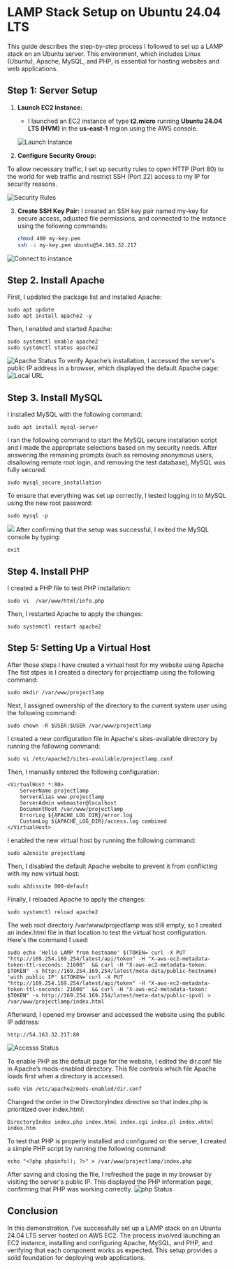 # LAMP Stack Setup on Ubuntu 24.04 LTS

This guide describes the step-by-step process I followed to set up a LAMP stack on an Ubuntu server. This environment, which includes Linux (Ubuntu), Apache, MySQL, and PHP, is essential for hosting websites and web applications.

## Step 1: Server Setup

1. **Launch EC2 Instance:**
   - I launched an EC2 instance of type **t2.micro** running **Ubuntu 24.04 LTS (HVM)** in the **us-east-1** region using the AWS console.

   ![Launch Instance](./images/ec2_instance.png)

2. **Configure Security Group:**
 
To allow necessary traffic, I set up security rules to open HTTP (Port 80) to the world for web traffic and restrict SSH (Port 22) access to my IP for security reasons.

   ![Security Rules](./images/security-rule.png)

3. **Create SSH Key Pair:**
   I created an SSH key pair named my-key for secure access, adjusted file permissions, and connected to the instance using the following commands:
     ```bash
     chmod 400 my-key.pem
     ssh -i my-key.pem ubuntu@54.163.32.217 
     ```
 ![Connect to instance](./images/connect-to-instance.png)
  


##  Step 2. Install Apache 
First, I updated the package list and installed Apache:
```
sudo apt update
sudo apt install apache2 -y
```
Then, I enabled and started Apache:
```
sudo systemctl enable apache2
sudo systemctl status apache2
```
![Apache Status](./images/apache-status.png)
To verify Apache’s installation, I accessed the server's public IP address in a browser, which displayed the default Apache page:
![Local URL](./images/default-page-curl.png)

##  Step 3. Install MySQL
I installed MySQL with the following command:
```
sudo apt install mysql-server
```
I ran the following command to start the MySQL secure installation script and I made the appropriate selections based on my security needs. After answering the remaining prompts (such as removing anonymous users, disallowing remote root login, and removing the test database), MySQL was fully secured.
```
sudo mysql_secure_installation
```
To ensure that everything was set up correctly, I tested logging in to MySQL using the new root password:
```
sudo mysql -p
```
![](./images/access-mysql-with-pass.png)
After confirming that the setup was successful, I exited the MySQL console by typing:
```
exit
```
## Step 4. Install PHP

I created a PHP file to test PHP installation:
```
sudo vi  /var/www/html/info.php
```
Then, I restarted Apache to apply the changes:
```
sudo systemctl restart apache2
```
## Step 5: Setting Up a Virtual Host
After those steps I have created a virtual host for my website using Apache
The fist stpes is I created a directory for projectlamp using the following command:
```
sudo mkdir /var/www/projectlamp
```
Next, I assigned ownership of the directory to the current system user using the following command:
```
sudo chown -R $USER:$USER /var/www/projectlamp
```
I created a new configuration file in Apache's sites-available directory by running the following command:
```
sudo vi /etc/apache2/sites-available/projectlamp.conf
```
Then, I manually entered the following configuration:
```
<VirtualHost *:80>
    ServerName projectlamp
    ServerAlias www.projectlamp
    ServerAdmin webmaster@localhost
    DocumentRoot /var/www/projectlamp
    ErrorLog ${APACHE_LOG_DIR}/error.log
    CustomLog ${APACHE_LOG_DIR}/access.log combined
</VirtualHost>
```
I enabled the new virtual host by running the following command:
```
sudo a2ensite projectlamp
```
Then, I disabled the default Apache website to prevent it from conflicting with my new virtual host:
```
sudo a2dissite 000-default
```
Finally, I reloaded Apache to apply the changes:
```
sudo systemctl reload apache2
```
The web root directory /var/www/projectlamp was still empty, so I created an index.html file in that location to test the virtual host configuration. Here's the command I used:
```
sudo echo 'Hello LAMP from hostname' $(TOKEN=`curl -X PUT "http://169.254.169.254/latest/api/token" -H "X-aws-ec2-metadata-token-ttl-seconds: 21600"` && curl -H "X-aws-ec2-metadata-token: $TOKEN" -s http://169.254.169.254/latest/meta-data/public-hostname) 'with public IP' $(TOKEN=`curl -X PUT "http://169.254.169.254/latest/api/token" -H "X-aws-ec2-metadata-token-ttl-seconds: 21600"` && curl -H "X-aws-ec2-metadata-token: $TOKEN" -s http://169.254.169.254/latest/meta-data/public-ipv4) > /var/www/projectlamp/index.html
```
Afterward, I opened my browser and accessed the website using the public IP address:
```
http://54.163.32.217:80
```
![Accesss  Status](./images/web_status.png)

To enable PHP as the default page for the website, I edited the dir.conf file in Apache’s mods-enabled directory. This file controls which file Apache loads first when a directory is accessed.
```
sudo vim /etc/apache2/mods-enabled/dir.conf
```
Changed the order in the DirectoryIndex directive so that index.php is prioritized over index.html:
```
DirectoryIndex index.php index.html index.cgi index.pl index.xhtml index.htm
```
To test that PHP is properly installed and configured on the server, I created a simple PHP script by running the following command:
```
echo "<?php phpinfo(); ?>" > /var/www/projectlamp/index.php
```
After saving and closing the file, I refreshed the page in my browser by visiting the server's public IP. This displayed the PHP information page, confirming that PHP was working correctly.
![php  Status](./images/php_status.png)
## Conclusion
In this demonstration, I’ve successfully set up a LAMP stack on an Ubuntu 24.04 LTS server hosted on AWS EC2. The process involved launching an EC2 instance, installing and configuring Apache, MySQL, and PHP, and verifying that each component works as expected. This setup provides a solid foundation for deploying web applications.